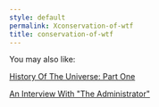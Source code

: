 ```yaml
---
style: default
permalink: Xconservation-of-wtf
title: conservation-of-wtf
---
```

You may also like:

[History Of The Universe: Part One](http://scp-wiki.net/history-of-the-universe-part-one)

[An Interview With "The Administrator"](http://scp-wiki.net/an-interview-with-the-administrator)
